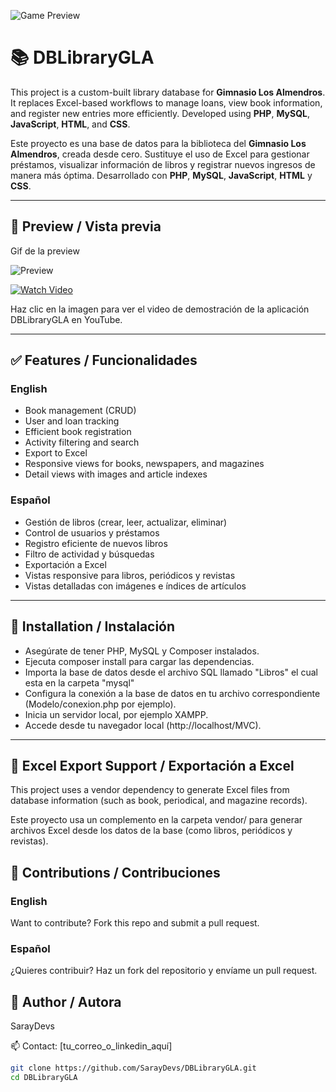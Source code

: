 ![Game Preview](imagen/ultimo.gif)

# 📚 DBLibraryGLA

This project is a custom-built library database for **Gimnasio Los Almendros**. It replaces Excel-based workflows to manage loans, view book information, and register new entries more efficiently. Developed using **PHP**, **MySQL**, **JavaScript**, **HTML**, and **CSS**.

Este proyecto es una base de datos para la biblioteca del **Gimnasio Los Almendros**, creada desde cero. Sustituye el uso de Excel para gestionar préstamos, visualizar información de libros y registrar nuevos ingresos de manera más óptima. Desarrollado con **PHP**, **MySQL**, **JavaScript**, **HTML** y **CSS**.

---

## 🎥 Preview / Vista previa

Gif de la preview
<!-- Aquí puedes poner tu gif o video -->
![Preview](ruta/del/gif.gif)  
<!-- O insertar un video de YouTube si lo subes allá -->


[![Watch Video](https://img.youtube.com/vi/c5YREJJvvt4.jpg)](https://www.youtube.com/watch?v=c5YREJJvvt4)

Haz clic en la imagen para ver el video de demostración de la aplicación DBLibraryGLA en YouTube.


---

## ✅ Features / Funcionalidades

### English
- Book management (CRUD)
- User and loan tracking
- Efficient book registration
- Activity filtering and search
- Export to Excel
- Responsive views for books, newspapers, and magazines
- Detail views with images and article indexes

### Español
- Gestión de libros (crear, leer, actualizar, eliminar)
- Control de usuarios y préstamos
- Registro eficiente de nuevos libros
- Filtro de actividad y búsquedas
- Exportación a Excel
- Vistas responsive para libros, periódicos y revistas
- Vistas detalladas con imágenes e índices de artículos

---

## 🚀 Installation / Instalación

- Asegúrate de tener PHP, MySQL y Composer instalados.
- Ejecuta composer install para cargar las dependencias.
- Importa la base de datos desde el archivo SQL llamado "Libros" el cual esta en la carpeta "mysql"
- Configura la conexión a la base de datos en tu archivo correspondiente (Modelo/conexion.php por ejemplo).
- Inicia un servidor local, por ejemplo XAMPP.
- Accede desde tu navegador local (http://localhost/MVC).

---

## 🧩 Excel Export Support / Exportación a Excel
This project uses a vendor dependency to generate Excel files from database information (such as book, periodical, and magazine records).

Este proyecto usa un complemento en la carpeta vendor/ para generar archivos Excel desde los datos de la base (como libros, periódicos y revistas).

## 🤝 Contributions / Contribuciones
### English
Want to contribute? Fork this repo and submit a pull request.

### Español
¿Quieres contribuir? Haz un fork del repositorio y envíame un pull request.

## 👤 Author / Autora
SarayDevs

📫 Contact: [tu_correo_o_linkedin_aquí]
```bash
git clone https://github.com/SarayDevs/DBLibraryGLA.git
cd DBLibraryGLA
